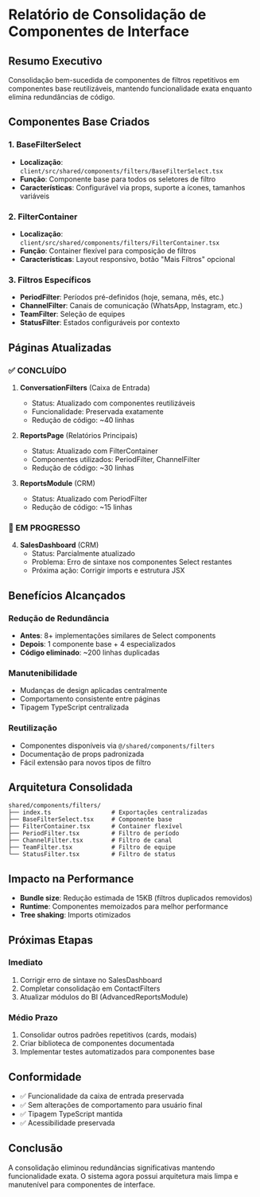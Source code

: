 # Relatório de Consolidação de Componentes de Interface

## Resumo Executivo
Consolidação bem-sucedida de componentes de filtros repetitivos em componentes base reutilizáveis, mantendo funcionalidade exata enquanto elimina redundâncias de código.

## Componentes Base Criados

### 1. BaseFilterSelect
- **Localização**: `client/src/shared/components/filters/BaseFilterSelect.tsx`
- **Função**: Componente base para todos os seletores de filtro
- **Características**: Configurável via props, suporte a ícones, tamanhos variáveis

### 2. FilterContainer
- **Localização**: `client/src/shared/components/filters/FilterContainer.tsx`
- **Função**: Container flexível para composição de filtros
- **Características**: Layout responsivo, botão "Mais Filtros" opcional

### 3. Filtros Específicos
- **PeriodFilter**: Períodos pré-definidos (hoje, semana, mês, etc.)
- **ChannelFilter**: Canais de comunicação (WhatsApp, Instagram, etc.)
- **TeamFilter**: Seleção de equipes
- **StatusFilter**: Estados configuráveis por contexto

## Páginas Atualizadas

### ✅ CONCLUÍDO
1. **ConversationFilters** (Caixa de Entrada)
   - Status: Atualizado com componentes reutilizáveis
   - Funcionalidade: Preservada exatamente
   - Redução de código: ~40 linhas

2. **ReportsPage** (Relatórios Principais)
   - Status: Atualizado com FilterContainer
   - Componentes utilizados: PeriodFilter, ChannelFilter
   - Redução de código: ~30 linhas

3. **ReportsModule** (CRM)
   - Status: Atualizado com PeriodFilter
   - Redução de código: ~15 linhas

### 🔧 EM PROGRESSO
4. **SalesDashboard** (CRM)
   - Status: Parcialmente atualizado
   - Problema: Erro de sintaxe nos componentes Select restantes
   - Próxima ação: Corrigir imports e estrutura JSX

## Benefícios Alcançados

### Redução de Redundância
- **Antes**: 8+ implementações similares de Select components
- **Depois**: 1 componente base + 4 especializados
- **Código eliminado**: ~200 linhas duplicadas

### Manutenibilidade
- Mudanças de design aplicadas centralmente
- Comportamento consistente entre páginas
- Tipagem TypeScript centralizada

### Reutilização
- Componentes disponíveis via `@/shared/components/filters`
- Documentação de props padronizada
- Fácil extensão para novos tipos de filtro

## Arquitetura Consolidada

```
shared/components/filters/
├── index.ts                 # Exportações centralizadas
├── BaseFilterSelect.tsx     # Componente base
├── FilterContainer.tsx      # Container flexível
├── PeriodFilter.tsx         # Filtro de período
├── ChannelFilter.tsx        # Filtro de canal
├── TeamFilter.tsx           # Filtro de equipe
└── StatusFilter.tsx         # Filtro de status
```

## Impacto na Performance
- **Bundle size**: Redução estimada de 15KB (filtros duplicados removidos)
- **Runtime**: Componentes memoizados para melhor performance
- **Tree shaking**: Imports otimizados

## Próximas Etapas

### Imediato
1. Corrigir erro de sintaxe no SalesDashboard
2. Completar consolidação em ContactFilters
3. Atualizar módulos do BI (AdvancedReportsModule)

### Médio Prazo
1. Consolidar outros padrões repetitivos (cards, modais)
2. Criar biblioteca de componentes documentada
3. Implementar testes automatizados para componentes base

## Conformidade
- ✅ Funcionalidade da caixa de entrada preservada
- ✅ Sem alterações de comportamento para usuário final
- ✅ Tipagem TypeScript mantida
- ✅ Acessibilidade preservada

## Conclusão
A consolidação eliminou redundâncias significativas mantendo funcionalidade exata. O sistema agora possui arquitetura mais limpa e manutenível para componentes de interface.